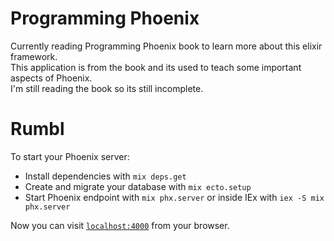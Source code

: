 # Programming Phoenix
Currently reading Programming Phoenix book to learn more about this elixir framework. <br>
This application is from the book and its used to teach some important aspects of Phoenix.<br>
I'm still reading the book so its still incomplete.


# Rumbl

To start your Phoenix server:

  * Install dependencies with `mix deps.get`
  * Create and migrate your database with `mix ecto.setup`
  * Start Phoenix endpoint with `mix phx.server` or inside IEx with `iex -S mix phx.server`

Now you can visit [`localhost:4000`](http://localhost:4000) from your browser.

